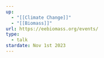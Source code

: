 ```yaml
---
up:
  - "[[Climate Change]]"
  - "[[Biomass]]"
url: https://eebiomass.org/events/
type:
  - talk
stardate: Nov 1st 2023
---
```




